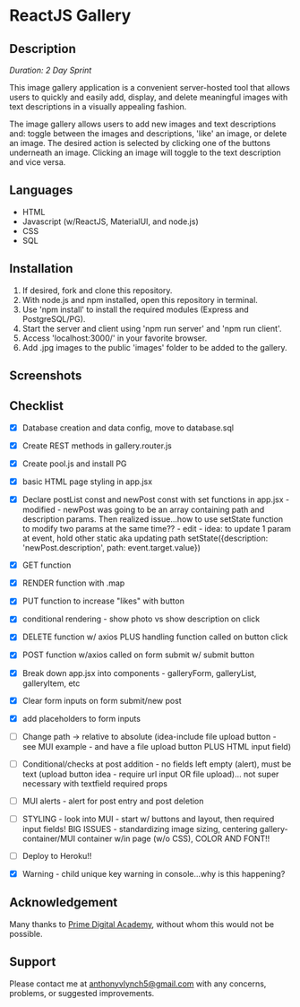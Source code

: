 # ReactJS Gallery

## Description

_Duration: 2 Day Sprint_

This image gallery application is a convenient server-hosted tool that allows users to quickly and easily add, display, and delete meaningful images with text descriptions in a visually appealing fashion.

The image gallery allows users to add new images and text descriptions and: toggle between the images and descriptions, 'like' an image, or delete an image. The desired action is selected by clicking one of the buttons underneath an image. Clicking an image will toggle to the text description and vice versa.

## Languages
- HTML
- Javascript (w/ReactJS, MaterialUI, and node.js)
- CSS
- SQL

## Installation
1. If desired, fork and clone this repository.
2. With node.js and npm installed, open this repository in terminal.
3. Use 'npm install' to install the required modules (Express and PostgreSQL/PG).
4. Start the server and client using 'npm run server' and 'npm run client'.
5. Access 'localhost:3000/' in your favorite browser.
6. Add .jpg images to the public 'images' folder to be added to the gallery.

## Screenshots

## Checklist
- [x] Database creation and data config, move to database.sql
- [x] Create REST methods in gallery.router.js
- [x] Create pool.js and install PG
- [x] basic HTML page styling in app.jsx
- [x] Declare postList const and newPost const with set functions in app.jsx -      modified - newPost was going to be an array containing path and description params. Then realized issue...how to use setState function to modify two params at the same time?? - edit - idea: to update 1 param at event, hold other static aka updating path setState({description: 'newPost.description', path: event.target.value})
- [x] GET function
- [x] RENDER function with .map
- [x] PUT function to increase "likes" with button
- [x] conditional rendering - show photo vs show description on click
- [x] DELETE function w/ axios PLUS handling function called on button click
- [x] POST function w/axios called on form submit w/ submit button
- [x] Break down app.jsx into components - galleryForm, galleryList, galleryItem, etc
- [x] Clear form inputs on form submit/new post
- [x] add placeholders to form inputs
- [ ] Change path -> relative to absolute (idea-include file upload button - see MUI example - and have a file upload button PLUS HTML input field)
- [ ] Conditional/checks at post addition - no fields left empty (alert), must be text (upload button idea - require url input OR file upload)... not super necessary with textfield required props
- [ ] MUI alerts - alert for post entry and post deletion
- [ ] STYLING - look into MUI - start w/ buttons and layout, then required input fields! BIG ISSUES - standardizing image sizing, centering gallery-container/MUI container w/in page (w/o CSS), COLOR AND FONT!!
- [ ] Deploy to Heroku!!
- [x] Warning - child unique key warning in console...why is this happening?


## Acknowledgement

Many thanks to [Prime Digital Academy](https://www.primeacademy.io/?utm_campaign=brand_search&utm_medium=cpc&utm_source=google&utm_medium=ppc&utm_campaign=Brand+Search&utm_term=prime%20digital%20academy&utm_source=adwords&hsa_mt=e&hsa_kw=prime%20digital%20academy&hsa_grp=34455376016&hsa_tgt=kwd-292678835500&hsa_ad=209774192547&hsa_ver=3&hsa_acc=5885076177&hsa_cam=670836869&hsa_src=g&hsa_net=adwords&gclid=CjwKCAjw4KyJBhAbEiwAaAQbE9A9_CGO-PE_cgrfInn9Py0N73UJJ5vs_0BQomI6E13bOdA_c6EmkRoCJikQAvD_BwE), without whom this would not be possible.

## Support

Please contact me at anthonyvlynch5@gmail.com with any concerns, problems, or suggested improvements.